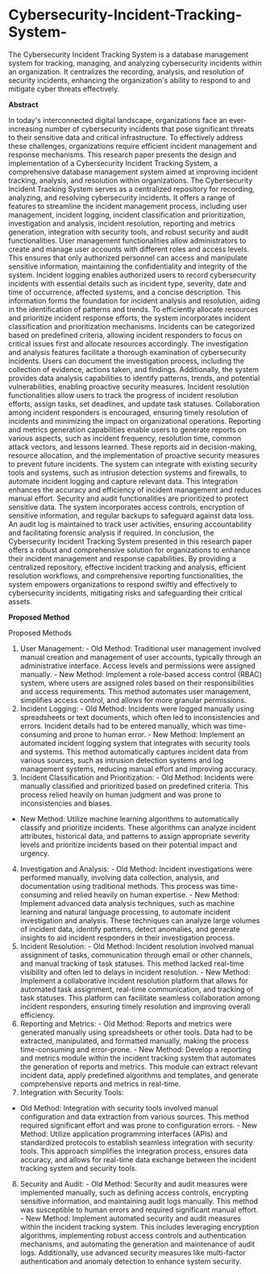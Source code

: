 # Cybersecurity-Incident-Tracking-System-
The Cybersecurity Incident Tracking System is a database management system for tracking, managing, and analyzing cybersecurity incidents within an organization. It centralizes the recording, analysis, and resolution of security incidents, enhancing the organization's ability to respond to and mitigate cyber threats effectively.


**Abstract** 

In today's interconnected digital landscape, organizations face an ever-increasing number of 
cybersecurity incidents that pose significant threats to their sensitive data and critical infrastructure. 
To effectively address these challenges, organizations require efficient incident management and 
response mechanisms. This research paper presents the design and implementation of a Cybersecurity 
Incident Tracking System, a comprehensive database management system aimed at improving 
incident tracking, analysis, and resolution within organizations. 
The Cybersecurity Incident Tracking System serves as a centralized repository for recording, 
analyzing, and resolving cybersecurity incidents. It offers a range of features to streamline the incident 
management process, including user management, incident logging, incident classification and 
prioritization, investigation and analysis, incident resolution, reporting and metrics generation, 
integration with security tools, and robust security and audit functionalities. 
User management functionalities allow administrators to create and manage user accounts with 
different roles and access levels. This ensures that only authorized personnel can access and 
manipulate sensitive information, maintaining the confidentiality and integrity of the system. 
Incident logging enables authorized users to record cybersecurity incidents with essential details such 
as incident type, severity, date and time of occurrence, affected systems, and a concise description. 
This information forms the foundation for incident analysis and resolution, aiding in the identification 
of patterns and trends. 
To efficiently allocate resources and prioritize incident response efforts, the system incorporates 
incident classification and prioritization mechanisms. Incidents can be categorized based on 
predefined criteria, allowing incident responders to focus on critical issues first and allocate resources 
accordingly. 
The investigation and analysis features facilitate a thorough examination of cybersecurity incidents. 
Users can document the investigation process, including the collection of evidence, actions taken, and 
findings. Additionally, the system provides data analysis capabilities to identify patterns, trends, and 
potential vulnerabilities, enabling proactive security measures. 
Incident resolution functionalities allow users to track the progress of incident resolution efforts, 
assign tasks, set deadlines, and update task statuses. Collaboration among incident responders is 
encouraged, ensuring timely resolution of incidents and minimizing the impact on organizational 
operations. 
Reporting and metrics generation capabilities enable users to generate reports on various aspects, such 
as incident frequency, resolution time, common attack vectors, and lessons learned. These reports aid 
in decision-making, resource allocation, and the implementation of proactive security measures to 
prevent future incidents. 
The system can integrate with existing security tools and systems, such as intrusion detection systems 
and firewalls, to automate incident logging and capture relevant data. This integration enhances the 
accuracy and efficiency of incident management and reduces manual effort. 
Security and audit functionalities are prioritized to protect sensitive data. The system incorporates 
access controls, encryption of sensitive information, and regular backups to safeguard against data 
loss. An audit log is maintained to track user activities, ensuring accountability and facilitating 
forensic analysis if required. 
In conclusion, the Cybersecurity Incident Tracking System presented in this research paper offers a 
robust and comprehensive solution for organizations to enhance their incident management and 
response capabilities. By providing a centralized repository, effective incident tracking and analysis, 
efficient resolution workflows, and comprehensive reporting functionalities, the system empowers 
organizations to respond swiftly and effectively to cybersecurity incidents, mitigating risks and 
safeguarding their critical assets.

**Proposed Method**

Proposed Methods 
1. User Management: - Old Method: Traditional user management involved manual creation and management of user 
accounts, typically through an administrative interface. Access levels and permissions were assigned 
manually. - New Method: Implement a role-based access control (RBAC) system, where users are assigned roles 
based on their responsibilities and access requirements. This method automates user management, 
simplifies access control, and allows for more granular permissions. 
2. Incident Logging: - Old Method: Incidents were logged manually using spreadsheets or text documents, which often led 
to inconsistencies and errors. Incident details had to be entered manually, which was time-consuming 
and prone to human error. - New Method: Implement an automated incident logging system that integrates with security tools 
and systems. This method automatically captures incident data from various sources, such as intrusion 
detection systems and log management systems, reducing manual effort and improving accuracy. 
3. Incident Classification and Prioritization: - Old Method: Incidents were manually classified and prioritized based on predefined criteria. This 
process relied heavily on human judgment and was prone to inconsistencies and biases. 
- New Method: Utilize machine learning algorithms to automatically classify and prioritize incidents. 
These algorithms can analyze incident attributes, historical data, and patterns to assign appropriate 
severity levels and prioritize incidents based on their potential impact and urgency. 
4. Investigation and Analysis: - Old Method: Incident investigations were performed manually, involving data collection, analysis, 
and documentation using traditional methods. This process was time-consuming and relied heavily on 
human expertise. - New Method: Implement advanced data analysis techniques, such as machine learning and natural 
language processing, to automate incident investigation and analysis. These techniques can analyze 
large volumes of incident data, identify patterns, detect anomalies, and generate insights to aid 
incident responders in their investigation process. 
5. Incident Resolution: - Old Method: Incident resolution involved manual assignment of tasks, communication through 
email or other channels, and manual tracking of task statuses. This method lacked real-time visibility 
and often led to delays in incident resolution. - New Method: Implement a collaborative incident resolution platform that allows for automated task 
assignment, real-time communication, and tracking of task statuses. This platform can facilitate 
seamless collaboration among incident responders, ensuring timely resolution and improving overall 
efficiency. 
6. Reporting and Metrics: - Old Method: Reports and metrics were generated manually using spreadsheets or other tools. Data 
had to be extracted, manipulated, and formatted manually, making the process time-consuming and 
error-prone. - New Method: Develop a reporting and metrics module within the incident tracking system that 
automates the generation of reports and metrics. This module can extract relevant incident data, apply 
predefined algorithms and templates, and generate comprehensive reports and metrics in real-time. 
7. Integration with Security Tools: 
- Old Method: Integration with security tools involved manual configuration and data extraction from 
various sources. This method required significant effort and was prone to configuration errors. - New Method: Utilize application programming interfaces (APIs) and standardized protocols to 
establish seamless integration with security tools. This approach simplifies the integration process, 
ensures data accuracy, and allows for real-time data exchange between the incident tracking system 
and security tools. 
8. Security and Audit: - Old Method: Security and audit measures were implemented manually, such as defining access 
controls, encrypting sensitive information, and maintaining audit logs manually. This method was 
susceptible to human errors and required significant manual effort. - New Method: Implement automated security and audit measures within the incident tracking system. 
This includes leveraging encryption algorithms, implementing robust access controls and 
authentication mechanisms, and automating the generation and maintenance of audit logs. 
Additionally, use advanced security measures like multi-factor authentication and anomaly detection 
to enhance system security.
